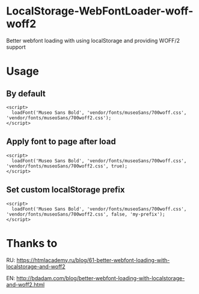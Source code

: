 # LocalStorage-WebFontLoader-woff-woff2
Better webfont loading with using localStorage and providing WOFF/2 support

# Usage
## By default
```
<script>
  loadFont('Museo Sans Bold', 'vendor/fonts/museoSans/700woff.css', 'vendor/fonts/museoSans/700woff2.css');
</script>
```

## Apply font to page after load
```
<script>
  loadFont('Museo Sans Bold', 'vendor/fonts/museoSans/700woff.css', 'vendor/fonts/museoSans/700woff2.css', true);
</script>
```

## Set custom localStorage prefix
```
<script>
  loadFont('Museo Sans Bold', 'vendor/fonts/museoSans/700woff.css', 'vendor/fonts/museoSans/700woff2.css', false, 'my-prefix');
</script>
```

# Thanks to
RU: https://htmlacademy.ru/blog/61-better-webfont-loading-with-localstorage-and-woff2

EN: http://bdadam.com/blog/better-webfont-loading-with-localstorage-and-woff2.html
